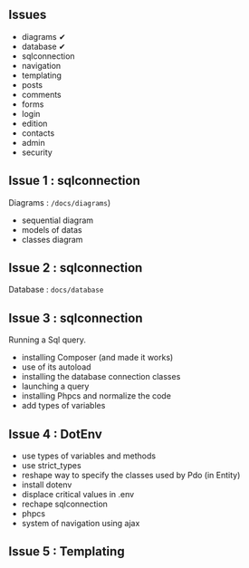 
## Issues

- diagrams ✔
- database ✔
- sqlconnection
- navigation
- templating
- posts
- comments
- forms
- login
- edition
- contacts
- admin
- security


## Issue 1 : sqlconnection

Diagrams : `/docs/diagrams`)

- sequential diagram
- models of datas
- classes diagram

## Issue 2 : sqlconnection

Database : `docs/database`

## Issue 3 : sqlconnection

Running a Sql query.

- installing Composer (and made it works)
- use of its autoload
- installing the database connection classes
- launching a query
- installing Phpcs and normalize the code
- add types of variables

## Issue 4 : DotEnv

- use types of variables and methods
- use strict_types
- reshape way to specify the classes used by Pdo (in Entity)
- install dotenv
- displace critical values in .env
- rechape sqlconnection
- phpcs
- system of navigation using ajax

## Issue 5 : Templating


